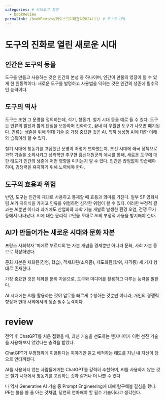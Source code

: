 ```yaml
---
categories: # 카테고리 설정
  - bookReview
permalink: /bookReview/카이스트미래전략2024(1)/ # 포스트 URL
---
```


# 도구의 진화로 열린 새로운 시대

## 인간은 도구의 동물

도구를 만들고 사용하는 것은 인간의 본성 중 하나이며, 인간이 만물의 영장이 될 수 있게 한 원동력이다. 새로운 도구를 발명하고 사용법을 익히는 것은 인간의 생존에 필수적인 능력이다.

## 도구의 역사

도구는 또한 그 문명을 정의하는데, 석기, 청동기, 철기 시대 등을 예로 들 수 있다. 도구는 인류의 발전과 함께 단점을 보완하며 진화하고, 끝내 더 우월한 도구가 나오면 폐기된다. 인류는 생존을 위해 현대 기술 중 가장 중요한 것은 AI, 특히 생성형 AI에 대한 이해와 습득이라 할 수 있다.

철기 시대에 청동기를 고집했던 문명이 어떻게 변화했는지, 조선 시대에 쇄국 정책으로 과학 기술을 소외시키고 성리학만 추구한 흥선대원군의 예시를 통해, 새로운 도구에 대한 태도가 인간의 생존에 어떤 영향을 미치는지 알 수 있다. 인간은 끊임없이 학습해야 하며, 경쟁력을 유지하기 위해 노력해야 한다.

## 도구의 효용과 위험

반면, 도구는 인간이 제대로 사용하고 통제할 때 효용과 의미를 가진다. 일부 SF 영화처럼 AI가 자의식을 가지고 인류를 위협하면 심각한 위험이 될 수 있다. 이러한 부정적 결과는 AI뿐만 아니라 과거에도 산업화와 과학 기술 개발로 발생한 환경 오염, 전쟁 무기 등에서 나타났다. AI에 대한 윤리적 고민을 토대로 AI의 부정적 사용을 방지해야 한다.

## AI가 만들어가는 새로운 시대와 문화 자본

프랑스 사회학자 '피에르 부르디외'는 자본 개념을 경제뿐만 아니라 문화, 사회 자본 등으로 확장하였다. 

문화 자본은 체화된(경험, 학습), 객체화된(소유품), 제도화된(학위, 자격증) 세 가지 형태로 존재한다. 

가장 중요한 것은 체화된 문화 자본으로, 도구와 미디어를 활용하고 다루는 능력을 말한다. 

AI 시대에는 AI를 활용하는 것이 업무를 빠르게 수행하는 것뿐만 아니라, 개인의 경쟁력 향상과 현대 사회에서의 생존 필수 능력이다.

# review

전역 후 ChatGPT를 처음 접했을 때, 최신 기술을 선도하는 엔지니어가 이런 선진 기술을 사용해보지 않았다는 충격을 받았다. 

ChatGPT가 부정행위에 이용된다는 이야기만 듣고 배척하는 태도를 지닌 내 자신이 참으로 안타까웠다. 

AI를 사용하지 않는 사람들에게는 ChatGPT를 강력히 추천하며, AI를 사용하지 않는 것은 철기 시대에서 청동기를 고집하는 것과 같거나 더 나쁠 수 있다. 

나 역시 Generative AI 기술 중 Prompt Engineering에 대해 탐구해볼 결심을 했다. PE는 불을 쓸 줄 아는 것처럼, 당연히 연마해야 할 필수 기술이라고 생각한다.


